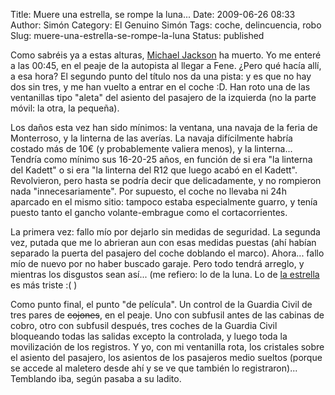 Title: Muere una estrella, se rompe la luna...
Date: 2009-06-26 08:33
Author: Simón
Category: El Genuino Simón
Tags: coche, delincuencia, robo
Slug: muere-una-estrella-se-rompe-la-luna
Status: published

Como sabréis ya a estas alturas, [Michael
Jackson](http://en.wikipedia.org/wiki/Michael_Jackson) ha muerto. Yo me
enteré a las 00:45, en el peaje de la autopista al llegar a Fene. ¿Pero
qué hacía allí, a esa hora? El segundo punto del título nos da una
pista: y es que no hay dos sin tres, y me han vuelto a entrar en el
coche :D. Han roto una de las ventanillas tipo "aleta" del asiento del
pasajero de la izquierda (no la parte móvil: la otra, la pequeña).

Los daños esta vez han sido mínimos: la ventana, una navaja de la feria
de Monterroso, y la linterna de las averías. La navaja difícilmente
habría costado más de 10€ (y probablemente valiera menos), y la
linterna... Tendría como mínimo sus 16-20-25 años, en función de si era
"la linterna del Kadett" o si era "la linterna del R12 que luego acabó
en el Kadett". Revolvieron, pero hasta se podría decir que
delicadamente, y no rompieron nada "innecesariamente". Por supuesto, el
coche no llevaba ni 24h aparcado en el mismo sitio: tampoco estaba
especialmente guarro, y tenía puesto tanto el gancho volante-embrague
como el cortacorrientes.

La primera vez: fallo mío por dejarlo sin medidas de seguridad. La
segunda vez, putada que me lo abrieran aun con esas medidas puestas (ahí
habían separado la puerta del pasajero del coche doblando el marco).
Ahora... fallo mío de nuevo por no haber buscado garaje. Pero todo
tendrá arreglo, y mientras los disgustos sean así... (me refiero: lo de
la luna. Lo de [la
estrella](http://en.wikipedia.org/wiki/Michael_Jackson) es más triste :(
)

Como punto final, el punto "de película". Un control de la Guardia Civil
de tres pares de <s>cojones</s>, en el peaje. Uno
con subfusil antes de las cabinas de cobro, otro con subfusil después,
tres coches de la Guardia Civil bloqueando todas las salidas excepto la
controlada, y luego toda la movilización de los registros. Y yo, con mi
ventanilla rota, los cristales sobre el asiento del pasajero, los
asientos de los pasajeros medio sueltos (porque se accede al maletero
desde ahí y se ve que también lo registraron)... Temblando iba, según
pasaba a su ladito.
